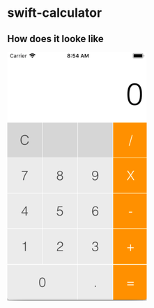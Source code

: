 # swift-calculator

## How does it looke like
![Alt text](/screenshot.png?raw=true "Calculator App")
